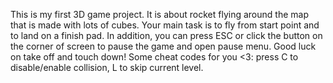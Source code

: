 This is my first 3D game project. It is about rocket flying around the map that is made with lots of cubes. Your main task is to fly from start point and to land on a finish pad. In addition, you can press ESC or click the button on the corner of screen to pause the game and open pause menu. Good luck on take off and touch down!
Some cheat codes for you <3: press C to disable/enable collision, L to skip current level.
